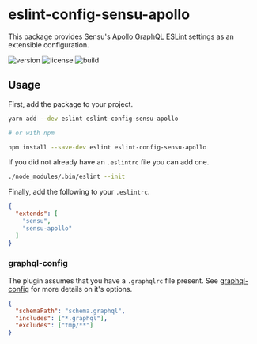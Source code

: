 # eslint-config-sensu-apollo

This package provides Sensu's
[Apollo GraphQL](https://www.apollographql.com/client/)
[ESLint](https://eslint.org) settings as an extensible configuration.

![version](http://img.shields.io/npm/v/eslint-config-sensu.svg?style=flat-square)
![license](http://img.shields.io/npm/l/eslint-config-sensu.svg?style=flat-square)
![build](https://img.shields.io/travis/sensu/eslint-config-sensu/master.svg?style=flat-square)

## Usage

First, add the package to your project.

```sh
yarn add --dev eslint eslint-config-sensu-apollo

# or with npm

npm install --save-dev eslint eslint-config-sensu-apollo
```

If you did not already have an `.eslintrc` file you can add one.

```sh
./node_modules/.bin/eslint --init
```

Finally, add the following to your `.eslintrc`.

```json
{
  "extends": [
    "sensu",
    "sensu-apollo"
  ]
}
```

### graphql-config

The plugin assumes that you have a `.graphqlrc` file present. See
[graphql-config](https://github.com/graphcool/graphql-config#usage) for more
details on it's options.

```json
{
  "schemaPath": "schema.graphql",
  "includes": ["*.graphql"],
  "excludes": ["tmp/**"]
}
```
